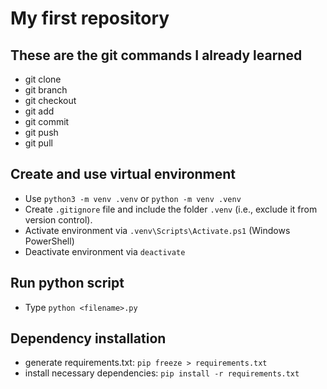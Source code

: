 # My first repository

## These are the git commands I already learned

- git clone
- git branch
- git checkout
- git add
- git commit
- git push
- git pull

## Create and use virtual environment
- Use `python3 -m venv .venv` or `python -m venv .venv`
- Create `.gitignore` file and include the folder `.venv` (i.e., exclude it from version control).
- Activate environment via `.venv\Scripts\Activate.ps1` (Windows PowerShell)
- Deactivate environment via `deactivate`

## Run python script
- Type `python <filename>.py`

## Dependency installation
- generate requirements.txt: `pip freeze > requirements.txt`
- install necessary dependencies: `pip install -r requirements.txt`